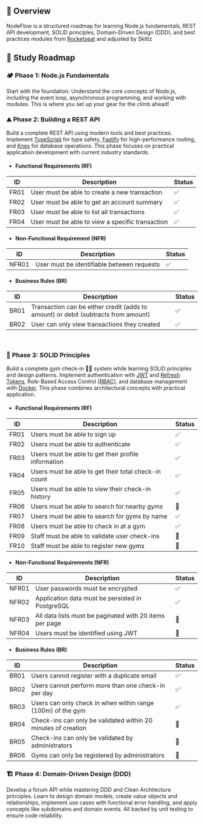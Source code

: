 ## 📌 Overview

NodeFlow is a structured roadmap for learning Node.js fundamentals, REST API development, SOLID principles, Domain-Driven Design (DDD), and best practices modules from [Rocketseat](https://www.rocketseat.com.br/) and adjusted by Skittz

## 📍 Study Roadmap

### 🏕️ **Phase 1**: Node.js Fundamentals

Start with the foundation: Understand the core concepts of Node.js, including the event loop, asynchronous programming, and working with modules. This is where you set up your gear for the climb ahead!

### ⛰️ **Phase 2**: Building a REST API

Build a complete REST API using modern tools and best practices. Implement [TypeScript](https://www.typescriptlang.org/) for type safety, [Fastify](https://fastify.dev/) for high-performance routing, and [Knex](https://knexjs.org/) for database operations. This phase focuses on practical application development with current industry standards.

- #### Functional Requirements (RF)

| ID   | Description                                      | Status |
| ---- | ------------------------------------------------ | ------ |
| FR01 | User must be able to create a new transaction    | ✅     |
| FR02 | User must be able to get an account summary      | ✅     |
| FR03 | User must be able to list all transactions       | ✅     |
| FR04 | User must be able to view a specific transaction | ✅     |

- #### Non-Functional Requirement (NFR)

| ID    | Description                                | Status |
| ----- | ------------------------------------------ | ------ |
| NFR01 | User must be identifiable between requests | ✅     |

- #### Business Rules (BR)

| ID   | Description                                                                        | Status |
| ---- | ---------------------------------------------------------------------------------- | ------ |
| BR01 | Transaction can be either credit (adds to amount) or debit (subtracts from amount) | ✅     |
| BR02 | User can only view transactions they created                                       | ✅     |

</br>

### 🌄 **Phase 3**: SOLID Principles

Build a complete gym check-in 🏋🏽 system while learning SOLID principles and design patterns. Implement authentication with [JWT](https://pt.wikipedia.org/wiki/JSON_Web_Token) and [Refresh Tokens](https://auth0.com/blog/refresh-tokens-what-are-they-and-when-to-use-them/), Role-Based Access Control [(RBAC)](https://en.wikipedia.org/wiki/Role-based_access_control), and database management with [Docker](https://www.docker.com/). This phase combines architectural concepts with practical application.

- #### Functional Requirements (RF)

| ID   | Description                                          | Status |
| ---- | ---------------------------------------------------- | ------ |
| FR01 | Users must be able to sign up                        | ✅     |
| FR02 | Users must be able to authenticate                   | ✅     |
| FR03 | Users must be able to get their profile information  | ✅     |
| FR04 | Users must be able to get their total check-in count | ✅     |
| FR05 | Users must be able to view their check-in history    | ✅     |
| FR06 | Users must be able to search for nearby gyms         | 🚧     |
| FR07 | Users must be able to search for gyms by name        | ✅     |
| FR08 | Users must be able to check in at a gym              | ✅     |
| FR09 | Staff must be able to validate user check-ins        | 🚧     |
| FR10 | Staff must be able to register new gyms              | 🚧     |

- #### Non-Functional Requirements (NFR)

| ID    | Description                                             | Status |
| ----- | ------------------------------------------------------- | ------ |
| NFR01 | User passwords must be encrypted                        | ✅     |
| NFR02 | Application data must be persisted in PostgreSQL        | ✅     |
| NFR03 | All data lists must be paginated with 20 items per page | 🚧     |
| NFR04 | Users must be identified using JWT                      | 🚧     |

- #### Business Rules (BR)

| ID   | Description                                                   | Status |
| ---- | ------------------------------------------------------------- | ------ |
| BR01 | Users cannot register with a duplicate email                  | ✅     |
| BR02 | Users cannot perform more than one check-in per day           | ✅     |
| BR03 | Users can only check in when within range (100m) of the gym   | ✅     |
| BR04 | Check-ins can only be validated within 20 minutes of creation | 🚧     |
| BR05 | Check-ins can only be validated by administrators             | 🚧     |
| BR06 | Gyms can only be registered by administrators                 | 🚧     |

### 🏗️ **Phase 4**: Domain-Driven Design (DDD)

Develop a forum API while mastering DDD and Clean Architecture principles. Learn to design domain models, create value objects and relationships, implement use cases with functional error handling, and apply concepts like subdomains and domain events. All backed by unit testing to ensure code reliability.
